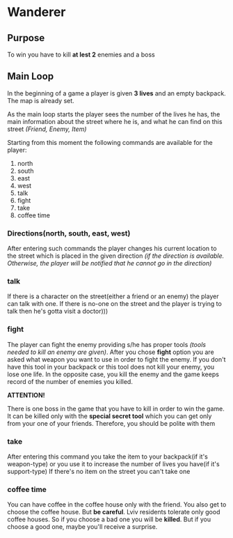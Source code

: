 # Wanderer
## Purpose
To win you have to kill **at lest 2** enemies and a boss


## Main Loop
In the beginning of a game a player is given **3 lives** and an empty backpack.
The map is already set.

As the main loop starts the player sees the number of the lives he has, 
the main information about the street where he is, and what he can find on this street
*(Friend, Enemy, Item)*

Starting from this moment the following commands are available for the player:
1) north
2) south
3) east
4) west
5) talk
6) fight
7) take
8) coffee time

### Directions(north, south, east, west)
After entering such commands the player changes his current location to
the street which is placed in the given direction *(if the direction is available. Otherwise, the player will be
notified that he cannot go in the direction)*

### talk
If there is a character on the street(either a friend or an enemy) the player
can talk with one. If there is no-one on the street and the player is trying
to talk then he's gotta visit a doctor)))

### fight
The player can fight the enemy providing s/he has proper tools *(tools needed to kill an enemy are given)*.
After you chose **fight** option you are asked what weapon you want
to use in order to fight the enemy. If you don't have this tool in your backpack
or this tool does not kill your enemy, you lose one life. In the opposite case, you kill the
enemy and the game keeps record of the number of enemies you killed.

**ATTENTION!**

There is one boss in the game that you have to kill in order
to win the game. It can be killed only with the **special secret tool**
which you can get only from your one of your friends. Therefore, you should be polite with them


### take
After entering this command you take the item to your backpack(if it's weapon-type)
or you use it to increase the number of lives you have(if it's support-type)
If there's no item on the street you can't take one

### coffee time
You can have coffee in the coffee house only with the friend. You also get to choose
the coffee house. But **be careful**. Lviv residents tolerate only
good coffee houses. So if you choose a bad one you will be **killed**.
But if you choose a good one, maybe you'll receive a surprise.



